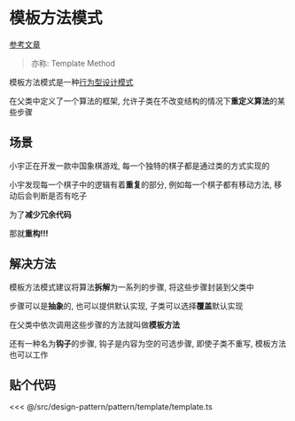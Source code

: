 # 模板方法模式

[参考文章](https://refactoringguru.cn/design-patterns/template-method)

> 亦称: Template Method

模板方法模式是一种[行为型设计模式](../pattern.md#行为型模式)

在父类中定义了一个算法的框架, 允许子类在不改变结构的情况下**重定义算法**的某些步骤

## 场景

小宇正在开发一款中国象棋游戏, 每一个独特的棋子都是通过类的方式实现的

小宇发现每一个棋子中的逻辑有着**重复**的部分, 例如每一个棋子都有移动方法, 移动后会判断是否有吃子

为了**减少冗余代码**

那就**重构!!!**

## 解决方法

模板方法模式建议将算法**拆解**为一系列的步骤, 将这些步骤封装到父类中

步骤可以是**抽象**的, 也可以提供默认实现, 子类可以选择**覆盖**默认实现

在父类中依次调用这些步骤的方法就叫做**模板方法**

还有一种名为**钩子**的步骤, 钩子是内容为空的可选步骤, 即使子类不重写, 模板方法也可以工作

## 贴个代码

<<< @/src/design-pattern/pattern/template/template.ts
